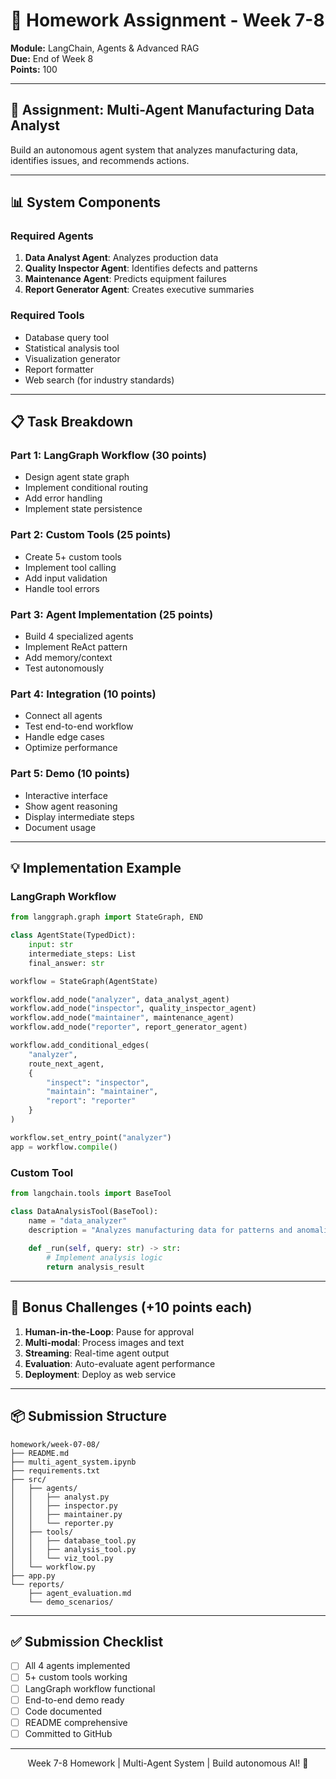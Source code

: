 # 📝 Homework Assignment - Week 7-8

**Module:** LangChain, Agents & Advanced RAG  
**Due:** End of Week 8  
**Points:** 100

---

## 🎯 Assignment: Multi-Agent Manufacturing Data Analyst

Build an autonomous agent system that analyzes manufacturing data, identifies issues, and recommends actions.

---

## 📊 System Components

### Required Agents
1. **Data Analyst Agent**: Analyzes production data
2. **Quality Inspector Agent**: Identifies defects and patterns
3. **Maintenance Agent**: Predicts equipment failures
4. **Report Generator Agent**: Creates executive summaries

### Required Tools
- Database query tool
- Statistical analysis tool
- Visualization generator
- Report formatter
- Web search (for industry standards)

---

## 📋 Task Breakdown

### Part 1: LangGraph Workflow (30 points)
- Design agent state graph
- Implement conditional routing
- Add error handling
- Implement state persistence

### Part 2: Custom Tools (25 points)
- Create 5+ custom tools
- Implement tool calling
- Add input validation
- Handle tool errors

### Part 3: Agent Implementation (25 points)
- Build 4 specialized agents
- Implement ReAct pattern
- Add memory/context
- Test autonomously

### Part 4: Integration (10 points)
- Connect all agents
- Test end-to-end workflow
- Handle edge cases
- Optimize performance

### Part 5: Demo (10 points)
- Interactive interface
- Show agent reasoning
- Display intermediate steps
- Document usage

---

## 💡 Implementation Example

### LangGraph Workflow
```python
from langgraph.graph import StateGraph, END

class AgentState(TypedDict):
    input: str
    intermediate_steps: List
    final_answer: str

workflow = StateGraph(AgentState)

workflow.add_node("analyzer", data_analyst_agent)
workflow.add_node("inspector", quality_inspector_agent)
workflow.add_node("maintainer", maintenance_agent)
workflow.add_node("reporter", report_generator_agent)

workflow.add_conditional_edges(
    "analyzer",
    route_next_agent,
    {
        "inspect": "inspector",
        "maintain": "maintainer",
        "report": "reporter"
    }
)

workflow.set_entry_point("analyzer")
app = workflow.compile()
```

### Custom Tool
```python
from langchain.tools import BaseTool

class DataAnalysisTool(BaseTool):
    name = "data_analyzer"
    description = "Analyzes manufacturing data for patterns and anomalies"
    
    def _run(self, query: str) -> str:
        # Implement analysis logic
        return analysis_result
```

---

## 🚀 Bonus Challenges (+10 points each)

1. **Human-in-the-Loop**: Pause for approval
2. **Multi-modal**: Process images and text
3. **Streaming**: Real-time agent output
4. **Evaluation**: Auto-evaluate agent performance
5. **Deployment**: Deploy as web service

---

## 📦 Submission Structure

```
homework/week-07-08/
├── README.md
├── multi_agent_system.ipynb
├── requirements.txt
├── src/
│   ├── agents/
│   │   ├── analyst.py
│   │   ├── inspector.py
│   │   ├── maintainer.py
│   │   └── reporter.py
│   ├── tools/
│   │   ├── database_tool.py
│   │   ├── analysis_tool.py
│   │   └── viz_tool.py
│   └── workflow.py
├── app.py
└── reports/
    ├── agent_evaluation.md
    └── demo_scenarios/
```

---

## ✅ Submission Checklist

- [ ] All 4 agents implemented
- [ ] 5+ custom tools working
- [ ] LangGraph workflow functional
- [ ] End-to-end demo ready
- [ ] Code documented
- [ ] README comprehensive
- [ ] Committed to GitHub

---

<div align="center">
Week 7-8 Homework | Multi-Agent System | Build autonomous AI! 🤖
</div>
